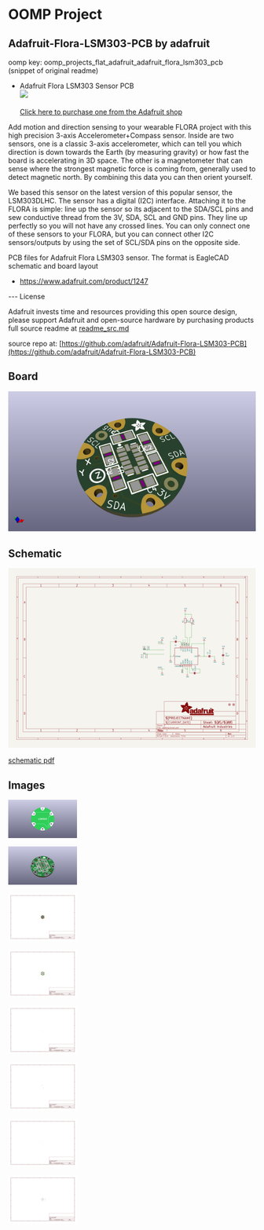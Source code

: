 # OOMP Project  
## Adafruit-Flora-LSM303-PCB  by adafruit  
  
oomp key: oomp_projects_flat_adafruit_adafruit_flora_lsm303_pcb  
(snippet of original readme)  
  
- Adafruit Flora LSM303 Sensor PCB  
<a href="http://www.adafruit.com/products/1247"><img src="assets/image.jpg?raw=true" width="500px"><br/>  
Click here to purchase one from the Adafruit shop</a>  
  
Add motion and direction sensing to your wearable FLORA project with this high precision 3-axis Accelerometer+Compass sensor. Inside are two sensors, one is a classic 3-axis accelerometer, which can tell you which direction is down towards the Earth (by measuring gravity) or how fast the board is accelerating in 3D space. The other is a magnetometer that can sense where the strongest magnetic force is coming from, generally used to detect magnetic north. By combining this data you can then orient yourself.  
  
We based this sensor on the latest version of this popular sensor, the LSM303DLHC. The sensor has a digital (I2C) interface. Attaching it to the FLORA is simple: line up the sensor so its adjacent to the SDA/SCL pins and sew conductive thread from the 3V, SDA, SCL and GND pins. They line up perfectly so you will not have any crossed lines. You can only connect one of these sensors to your FLORA, but you can connect other I2C sensors/outputs by using the set of SCL/SDA pins on the opposite side.  
  
PCB files for Adafruit Flora LSM303 sensor. The format is EagleCAD schematic and board layout  
- https://www.adafruit.com/product/1247  
  
--- License  
  
Adafruit invests time and resources providing this open source design, please support Adafruit and open-source hardware by purchasing products   
  full source readme at [readme_src.md](readme_src.md)  
  
source repo at: [https://github.com/adafruit/Adafruit-Flora-LSM303-PCB](https://github.com/adafruit/Adafruit-Flora-LSM303-PCB)  
## Board  
  
[![working_3d.png](working_3d_600.png)](working_3d.png)  
## Schematic  
  
[![working_schematic.png](working_schematic_600.png)](working_schematic.png)  
  
[schematic pdf](working_schematic.pdf)  
## Images  
  
[![working_3D_bottom.png](working_3D_bottom_140.png)](working_3D_bottom.png)  
  
[![working_3D_top.png](working_3D_top_140.png)](working_3D_top.png)  
  
[![working_assembly_page_01.png](working_assembly_page_01_140.png)](working_assembly_page_01.png)  
  
[![working_assembly_page_02.png](working_assembly_page_02_140.png)](working_assembly_page_02.png)  
  
[![working_assembly_page_03.png](working_assembly_page_03_140.png)](working_assembly_page_03.png)  
  
[![working_assembly_page_04.png](working_assembly_page_04_140.png)](working_assembly_page_04.png)  
  
[![working_assembly_page_05.png](working_assembly_page_05_140.png)](working_assembly_page_05.png)  
  
[![working_assembly_page_06.png](working_assembly_page_06_140.png)](working_assembly_page_06.png)  
